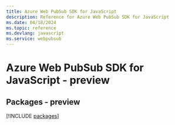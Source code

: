 ```yaml
---
title: Azure Web PubSub SDK for JavaScript
description: Reference for Azure Web PubSub SDK for JavaScript
ms.date: 04/18/2024
ms.topic: reference
ms.devlang: javascript
ms.service: webpubsub
---
```

# Azure Web PubSub SDK for JavaScript - preview
## Packages - preview
[!INCLUDE [packages](web-pubsub-index.md)]
